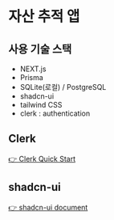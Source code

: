 # 자산 추적 앱

## 사용 기술 스택
- NEXT.js
- Prisma
- SQLite(로컬) / PostgreSQL
- shadcn-ui
- tailwind CSS
- clerk : authentication

## Clerk
[👉 Clerk Quick Start](https://clerk.com/docs/quickstarts/nextjs)

## shadcn-ui
[👉 shadcn-ui document](https://ui.shadcn.com/docs)
